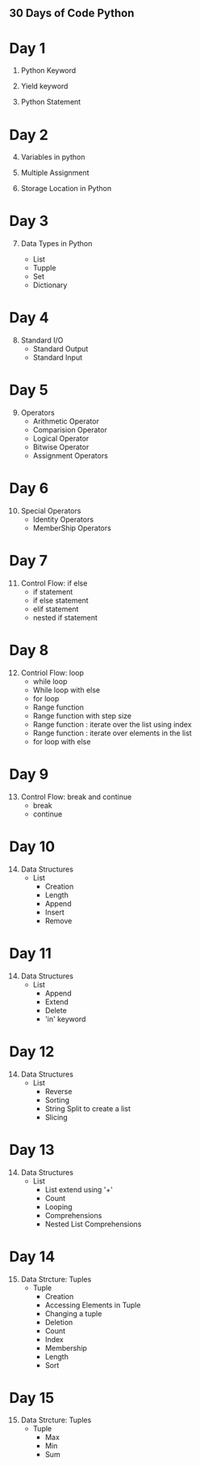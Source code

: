 ## 30 Days of Code Python


# Day 1

1. Python Keyword

2. Yield keyword

3. Python Statement


# Day 2

4. Variables in python

5. Multiple Assignment

6. Storage Location in Python

# Day 3
7. Data Types in Python

    - List
    - Tupple
    - Set
    - Dictionary

# Day 4
8. Standard I/O
    - Standard Output
    - Standard Input
    
# Day 5
9. Operators
    - Arithmetic Operator
    - Comparision Operator
    - Logical Operator
    - Bitwise Operator
    - Assignment Operators
    
# Day 6
10. Special Operators
    - Identity Operators
    - MemberShip Operators
    
# Day 7
11. Control Flow: if else
    - if statement
    - if else statement
    - elif statement
    - nested if statement

# Day 8
12. Contriol Flow: loop
    - while loop
    - While loop with else
    - for loop
    - Range function
    - Range function with step size
    - Range function : iterate over the list using index
    - Range function : iterate over elements in the list
    - for loop with else

# Day 9
13. Control Flow: break and continue
    - break
    - continue

# Day 10
14. Data Structures
    - List
        - Creation
        - Length
        - Append
        - Insert
        - Remove
# Day 11
14. Data Structures
     - List
        - Append
        - Extend
        - Delete
        - 'in' keyword
        
# Day 12
14. Data Structures
     - List
        - Reverse
        - Sorting
        - String Split to create a list
        - Slicing
# Day 13
14. Data Structures
    - List
        - List extend using '+'
        - Count
        - Looping
        - Comprehensions
        - Nested List Comprehensions
# Day 14
15. Data Strcture: Tuples
    - Tuple
        - Creation
        - Accessing Elements in Tuple
        - Changing a tuple
        - Deletion
        - Count
        - Index
        - Membership
        - Length
        - Sort

# Day 15
15. Data Strcture: Tuples
    - Tuple
        - Max
        - Min
        - Sum
